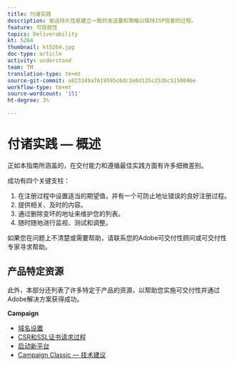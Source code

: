 ```yaml
---
title: 付诸实践
description: 发送持久性是建立一致的发送量和策略以保持ISP信誉的过程。
feature: 可投放性
topics: Deliverability
kt: 5264
thumbnail: kt5264.jpg
doc-type: article
activity: understand
team: TM
translation-type: tm+mt
source-git-commit: a823349a7619595c6dc3e0d135c253bc5150046e
workflow-type: tm+mt
source-wordcount: '151'
ht-degree: 3%

---
```



# 付诸实践 — 概述

正如本指南所涵盖的，在交付能力和遵循最佳实践方面有许多细微差别。

成功有四个关键支柱：

1. 在注册过程中设置适当的期望值，并有一个可防止地址错误的良好注册过程。
2. 提供相关、及时的内容。
3. 通过删除变坏的地址来维护您的列表。
4. 随时随地进行监视、测试和调整。

如果您在问题上不清楚或需要帮助，请联系您的Adobe可交付性顾问或可交付性专家寻求帮助。

## 产品特定资源

此外，本部分还列表了许多特定于产品的资源，以帮助您实施可交付性并通过Adobe解决方案获得成功。

**Campaign**

* [域名设置](/help/putting-it-in-practice/ac-domain-name-setup.md)
* [CSR和SSL证书请求过程](/help/putting-it-in-practice/ac-ssl-certificate-request.md)
* [启动新平台](/help/putting-it-in-practice/ac-starting-new-platform.md)
* [Campaign Classic — 技术建议](/help/putting-it-in-practice/acc-technical-recommendations.md)
